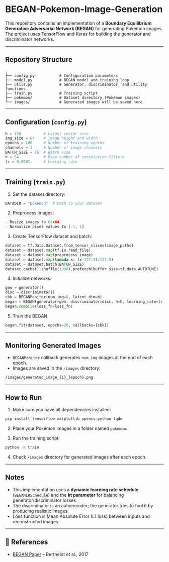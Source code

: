 # BEGAN-Pokemon-Image-Generation

This repository contains an implementation of a **Boundary Equilibrium Generative Adversarial Network (BEGAN)** for generating Pokémon images. The project uses TensorFlow and Keras for building the generator and discriminator networks.

---

## Repository Structure

```
.
├── config.py           # Configuration parameters
├── model.py            # BEGAN model and training loop
├── utils.py            # Generator, discriminator, and utility functions
├── train.py            # Training script
├── pokemon/            # Dataset directory (Pokémon images)
└── images/             # Generated images will be saved here
```

---

## Configuration (`config.py`)

```python
h = 128          # Latent vector size
img_size = 64    # Image height and width
epochs = 100     # Number of training epochs
channels = 3     # Number of image channels
BATCH_SIZE = 16  # Batch size
n = 64           # Base number of convolution filters
lr = 0.0001      # Learning rate
```

---

## Training (`train.py`)

1. Set the dataset directory:
```python
DATADIR = "pokemon"  # Path to your dataset
```

2. Preprocess images:
```python
- Resize images to 64x64
- Normalize pixel values to [-1, 1]
```

3. Create TensorFlow dataset and batch:
```python
dataset = tf.data.Dataset.from_tensor_slices(image_paths)
dataset = dataset.map(tf.io.read_file)
dataset = dataset.map(preprocess_image)
dataset = dataset.map(lambda x: (x-127.5)/127.5)
dataset = dataset.batch(BATCH_SIZE)
dataset.cache().shuffle(1000).prefetch(buffer_size=tf.data.AUTOTUNE)
```

4. Initialize networks:
```python
gen = generator()
disc = discriminator()
cbk = BEGANMonitor(num_img=8, latent_dim=h)
began = BEGAN(generator=gen, discriminator=disc, h=h, learning_rate=lr)
began.compile(loss_fn=loss_fn)
```

5. Train the BEGAN:
```python
began.fit(dataset, epochs=20, callbacks=[cbk])
```

---

## Monitoring Generated Images

- `BEGANMonitor` callback generates `num_img` images at the end of each epoch.
- Images are saved in the `/images` directory:
```
/images/generated_image_{i}_{epoch}.png
```

---

## How to Run

1. Make sure you have all dependencies installed:
```bash
pip install tensorflow matplotlib opencv-python tqdm
```

2. Place your Pokémon images in a folder named `pokemon`.

3. Run the training script:
```bash
python -m train
```

4. Check `/images` directory for generated images after each epoch.

---

## Notes

- This implementation uses a **dynamic learning rate schedule** (`BEGANLRSchedule`) and the **kt parameter** for balancing generator/discriminator losses.  
- The discriminator is an autoencoder; the generator tries to fool it by producing realistic images.  
- Loss function is Mean Absolute Error (L1 loss) between inputs and reconstructed images.

---

## 🔗 References

- [BEGAN Paper](https://arxiv.org/abs/1703.10717) – Berthelot et al., 2017
